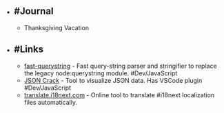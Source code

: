 - ## #Journal
	- Thanksgiving Vacation
- ## #Links
	- [fast-querystring](https://github.com/anonrig/fast-querystring) - Fast query-string parser and stringifier to replace the legacy node:querystring module. #Dev/JavaScript
	- [JSON Crack](https://jsoncrack.com/) - Tool to visualize JSON data. Has VSCode plugin #Dev/JavaScript
	- [translate.i18next.com](https://translate.i18next.com/) - Online tool to translate #i18next localization files automatically.